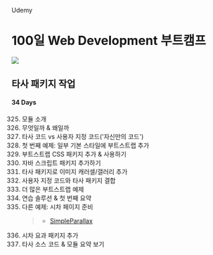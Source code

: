 Udemy

# 100일 Web Development 부트캠프

[<img src="https://img.shields.io/badge/github-%23121011.svg?style=for-the-badge&logo=github&logoColor=white" />](https://github.com/academind/100-days-of-web-development/)

## 타사 패키지 작업

#### 34 Days

325. 모듈 소개
326. 무엇일까 & 왜일까
327. 타사 코드 vs 사용자 지정 코드('자신만의 코드')
328. 첫 번째 예제: 일부 기본 스타일에 부트스트랩 추가
329. 부트스트랩 CSS 패키지 추가 & 사용하기
330. 자바 스크립트 패키지 추가하기
331. 타사 패키지로 이미지 캐러셀/갤러리 추가
332. 사용자 지정 코드와 타사 패키지 결합
333. 더 많은 부트스트랩 예제
334. 연습 솔루션 & 첫 번째 요약
335. 다른 예제: 시차 페이지 준비
     > - [SimpleParallax](https://simpleparallax.com/)
336. 시차 요과 패키지 추가
337. 타사 소스 코드 & 모듈 요약 보기
